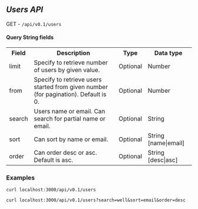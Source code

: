 ## _Users API_

GET - ``/api/v0.1/users``

#### Query String fields
<table>
  <tr>
    <th>Field</th>
    <th>Description</th>
    <th>Type</th>
    <th>Data type</th>
  </tr>
  <tr>
    <td>limit</td>
    <td>Specify to retrieve number of users by given value.</td>
    <td>Optional</td>
    <td>Number</td>
  </tr>
  <tr>
    <td>from</td>
    <td>Specify to retrieve users started from given number (for pagination). Default is 0.</td>
    <td>Optional</td>
    <td>Number</td>
  </tr>
  <tr>
    <td>search</td>
    <td>Users name or email. Can search for partial name or email.</td>
    <td>Optional</td>
    <td>String</td>
  </tr>
  <tr>
    <td>sort</td>
    <td>Can sort by name or email.</td>
    <td>Optional</td>
    <td>String [name|email]</td>
  </tr>
  <tr>
    <td>order</td>
    <td>Can order desc or asc. Default is asc.</td>
    <td>Optional</td>
    <td>String [desc|asc]</td>
  </tr>
</table>

### Examples

``curl localhost:3000/api/v0.1/users``


``curl localhost:3000/api/v0.1/users?search=well&sort=email&order=desc``
